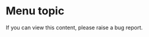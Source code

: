<!--[metadata]>
+++
title = "Docker Hub"
description = "this is a menu"
keywords = "none"
type = "menu"
[menu.main]
identifier = "mn_pubhub"
+++
<![end-metadata]-->

# Menu topic

If you can view this content, please raise a bug report.
